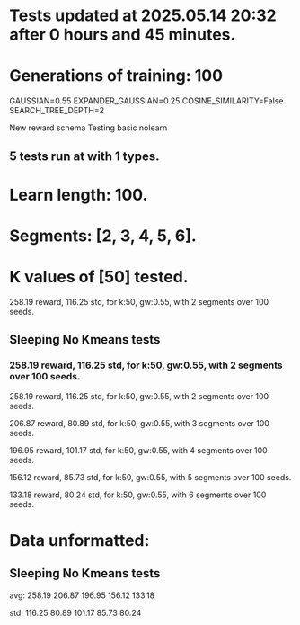 # Tests updated at 2025.05.14 20:32 after 0 hours and 45 minutes.
# Generations of training: 100
GAUSSIAN=0.55
EXPANDER_GAUSSIAN=0.25
COSINE_SIMILARITY=False
SEARCH_TREE_DEPTH=2

New reward schema
Testing basic nolearn
## 5 tests run at with 1 types.
# Learn length: 100.
# Segments: [2, 3, 4, 5, 6].
# K values of [50] tested.

258.19 reward, 116.25 std, for k:50, gw:0.55, with 2 segments over 100 seeds.


## Sleeping No Kmeans tests
### 258.19 reward, 116.25 std, for k:50, gw:0.55, with 2 segments over 100 seeds.

258.19 reward, 116.25 std, for k:50, gw:0.55, with 2 segments over 100 seeds.

206.87 reward, 80.89 std, for k:50, gw:0.55, with 3 segments over 100 seeds.

196.95 reward, 101.17 std, for k:50, gw:0.55, with 4 segments over 100 seeds.

156.12 reward, 85.73 std, for k:50, gw:0.55, with 5 segments over 100 seeds.

133.18 reward, 80.24 std, for k:50, gw:0.55, with 6 segments over 100 seeds.


# Data unformatted:



## Sleeping No Kmeans tests
avg:
258.19
206.87
196.95
156.12
133.18

std:
116.25
80.89
101.17
85.73
80.24
